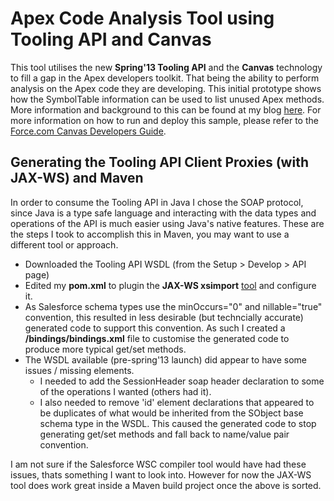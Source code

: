 Apex Code Analysis Tool using Tooling API and Canvas
====================================================

This tool utilises the new **Spring'13 Tooling API** and the **Canvas** technology to fill a gap in the Apex developers toolkit. That being the ability to perform analysis on the Apex code they are developing. This initial prototype shows how the SymbolTable information can be used to list unused Apex methods. More information and background to this can be found at my blog [here](http://andrewfawcett.wordpress.com/2013/02/02/spring13-clean-apex-code-with-the-tooling-api). For more information on how to run and deploy this sample, please refer to the [Force.com Canvas Developers Guide](http://www.salesforce.com/us/developer/docs/platform_connect/index.htm).

Generating the Tooling API Client Proxies (with JAX-WS) and Maven
-----------------------------------------------------------------

In order to consume the Tooling API in Java I chose the SOAP protocol, since Java is a type safe language and interacting with the data types and operations of the API is much easier using Java's native features. These are the steps I took to accomplish this in Maven, you may want to use a different tool or approach.

- Downloaded the Tooling API WSDL (from the Setup > Develop > API page)
- Edited my **pom.xml** to plugin the **JAX-WS xsimport** [tool](http://jax-ws-commons.java.net/jaxws-maven-plugin/wsimport-mojo.html) and configure it.
- As Salesforce schema types use the minOccurs="0" and nillable="true" convention, this resulted in less desirable (but techncially accurate) generated code to support this convention. As such I created a **/bindings/bindings.xml** file to customise the generated code to produce more typical get/set methods.
- The WSDL available (pre-spring'13 launch) did appear to have some issues / missing elements. 
  - I needed to add the SessionHeader soap header declaration to some of the operations I wanted (others had it). 
  - I also needed to remove 'id' element declarations that appeared to be duplicates of what would be inherited from the SObject base schema type in the WSDL. This caused the generated code to stop generating get/set methods and fall back to name/value pair convention.

I am not sure if the Salesforce WSC compiler tool would have had these issues, thats something I want to look into. However for now the JAX-WS tool does work great inside a Maven build project once the above is sorted.
